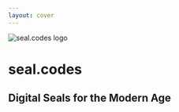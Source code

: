 ```yaml
---
layout: cover
---
```


<div class="flex flex-col items-center justify-center h-full text-center">
  <img src="/logo.svg" alt="seal.codes logo" class="w-32 h-32 mb-8" />
  <h1 class="text-6xl font-bold mb-4">seal.codes</h1>
  <h2 class="text-2xl font-light">Digital Seals for the Modern Age</h2>
</div>

<!--
Thank you for your time today. I want to talk about something we all engage in every single moment of our lives: human interaction. And at the heart of every interaction lies one fundamental element - trust. Today I'll show you how we're bringing that trust back to our digital world with seal.codes.
-->